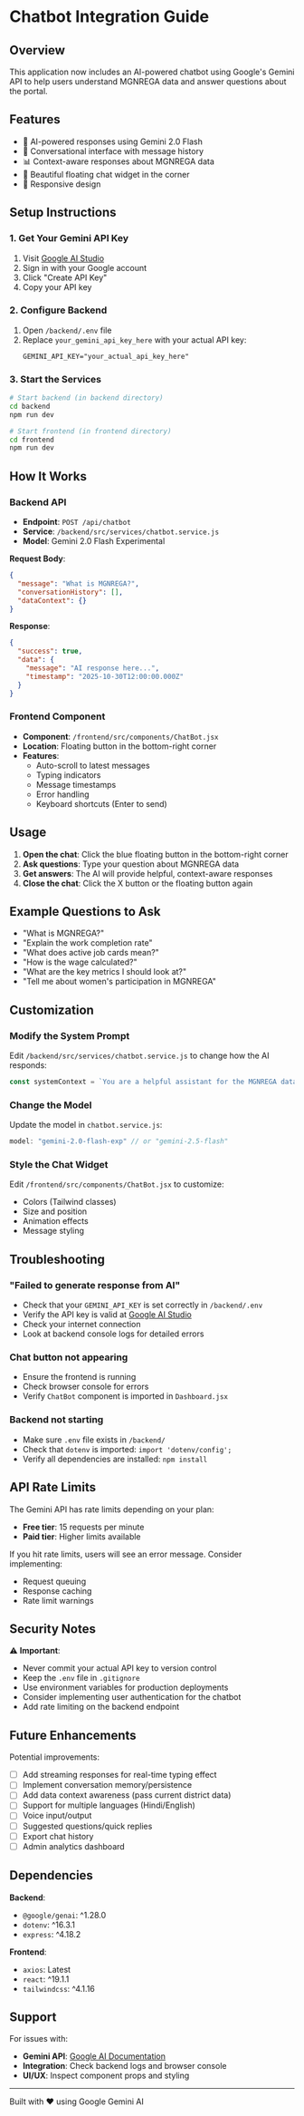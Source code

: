 # Chatbot Integration Guide

## Overview
This application now includes an AI-powered chatbot using Google's Gemini API to help users understand MGNREGA data and answer questions about the portal.

## Features
- 🤖 AI-powered responses using Gemini 2.0 Flash
- 💬 Conversational interface with message history
- 📊 Context-aware responses about MGNREGA data
- 🎨 Beautiful floating chat widget in the corner
- 📱 Responsive design

## Setup Instructions

### 1. Get Your Gemini API Key
1. Visit [Google AI Studio](https://aistudio.google.com/apikey)
2. Sign in with your Google account
3. Click "Create API Key"
4. Copy your API key

### 2. Configure Backend
1. Open `/backend/.env` file
2. Replace `your_gemini_api_key_here` with your actual API key:
   ```env
   GEMINI_API_KEY="your_actual_api_key_here"
   ```

### 3. Start the Services
```bash
# Start backend (in backend directory)
cd backend
npm run dev

# Start frontend (in frontend directory)
cd frontend
npm run dev
```

## How It Works

### Backend API
- **Endpoint**: `POST /api/chatbot`
- **Service**: `/backend/src/services/chatbot.service.js`
- **Model**: Gemini 2.0 Flash Experimental

**Request Body**:
```json
{
  "message": "What is MGNREGA?",
  "conversationHistory": [],
  "dataContext": {}
}
```

**Response**:
```json
{
  "success": true,
  "data": {
    "message": "AI response here...",
    "timestamp": "2025-10-30T12:00:00.000Z"
  }
}
```

### Frontend Component
- **Component**: `/frontend/src/components/ChatBot.jsx`
- **Location**: Floating button in the bottom-right corner
- **Features**:
  - Auto-scroll to latest messages
  - Typing indicators
  - Message timestamps
  - Error handling
  - Keyboard shortcuts (Enter to send)

## Usage

1. **Open the chat**: Click the blue floating button in the bottom-right corner
2. **Ask questions**: Type your question about MGNREGA data
3. **Get answers**: The AI will provide helpful, context-aware responses
4. **Close the chat**: Click the X button or the floating button again

## Example Questions to Ask

- "What is MGNREGA?"
- "Explain the work completion rate"
- "What does active job cards mean?"
- "How is the wage calculated?"
- "What are the key metrics I should look at?"
- "Tell me about women's participation in MGNREGA"

## Customization

### Modify the System Prompt
Edit `/backend/src/services/chatbot.service.js` to change how the AI responds:
```javascript
const systemContext = `You are a helpful assistant for the MGNREGA data portal...`;
```

### Change the Model
Update the model in `chatbot.service.js`:
```javascript
model: "gemini-2.0-flash-exp" // or "gemini-2.5-flash"
```

### Style the Chat Widget
Edit `/frontend/src/components/ChatBot.jsx` to customize:
- Colors (Tailwind classes)
- Size and position
- Animation effects
- Message styling

## Troubleshooting

### "Failed to generate response from AI"
- Check that your `GEMINI_API_KEY` is set correctly in `/backend/.env`
- Verify the API key is valid at [Google AI Studio](https://aistudio.google.com/)
- Check your internet connection
- Look at backend console logs for detailed errors

### Chat button not appearing
- Ensure the frontend is running
- Check browser console for errors
- Verify `ChatBot` component is imported in `Dashboard.jsx`

### Backend not starting
- Make sure `.env` file exists in `/backend/`
- Check that `dotenv` is imported: `import 'dotenv/config';`
- Verify all dependencies are installed: `npm install`

## API Rate Limits

The Gemini API has rate limits depending on your plan:
- **Free tier**: 15 requests per minute
- **Paid tier**: Higher limits available

If you hit rate limits, users will see an error message. Consider implementing:
- Request queuing
- Response caching
- Rate limit warnings

## Security Notes

⚠️ **Important**:
- Never commit your actual API key to version control
- Keep the `.env` file in `.gitignore`
- Use environment variables for production deployments
- Consider implementing user authentication for the chatbot
- Add rate limiting on the backend endpoint

## Future Enhancements

Potential improvements:
- [ ] Add streaming responses for real-time typing effect
- [ ] Implement conversation memory/persistence
- [ ] Add data context awareness (pass current district data)
- [ ] Support for multiple languages (Hindi/English)
- [ ] Voice input/output
- [ ] Suggested questions/quick replies
- [ ] Export chat history
- [ ] Admin analytics dashboard

## Dependencies

**Backend**:
- `@google/genai`: ^1.28.0
- `dotenv`: ^16.3.1
- `express`: ^4.18.2

**Frontend**:
- `axios`: Latest
- `react`: ^19.1.1
- `tailwindcss`: ^4.1.16

## Support

For issues with:
- **Gemini API**: [Google AI Documentation](https://ai.google.dev/docs)
- **Integration**: Check backend logs and browser console
- **UI/UX**: Inspect component props and styling

---

Built with ❤️ using Google Gemini AI
